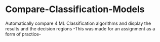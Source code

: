# Compare-Classification-Models
Automatically compare 4 ML Classification algorithms and display the results and the decision regions
-This was made for an assignment as a form of practice-
